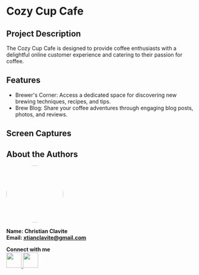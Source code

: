# Cozy Cup Cafe

## Project Description
The Cozy Cup Cafe is designed to provide coffee enthusiasts with a delightful online customer experience and catering to their passion for coffee.

## Features
- Brewer's Corner: Access a dedicated space for discovering new brewing techniques, recipes, and tips.
- Brew Blog: Share your coffee adventures through engaging blog posts, photos, and reviews.
## Screen Captures

## About the Authors
<img src="https://github.com/XTian-Clav.png" width="150" style=" border-radius: 50%;">

**Name: Christian Clavite**  
**Email: xtianclavite@gmail.com**

**Connect with me**  
<a href="https://www.facebook.com/christian.clavite"><img src="https://github.com/gauravghongde/social-icons/blob/master/PNG/Color/Facebook.png" width="40">
<a href="https://github.com/XTian-Clav"><img src="https://github.com/gauravghongde/social-icons/blob/master/PNG/Color/Github.png" width="40">
